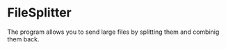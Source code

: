 # FileSplitter
The program allows you to send large files by splitting them and combinig them back. 
